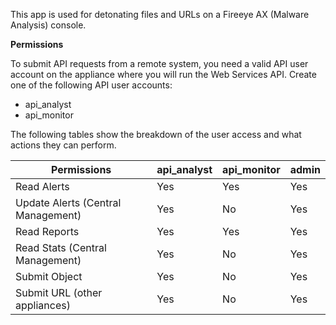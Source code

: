 This app is used for detonating files and URLs on a Fireeye AX (Malware Analysis) console.

**Permissions**

To submit API requests from a remote system, you need a valid API user account on the appliance
where you will run the Web Services API. Create one of the following API user accounts:

- api_analyst
- api_monitor

The following tables show the breakdown of the user access and what actions they can perform.

| Permissions | api_analyst | api_monitor | admin |
|------------------------------------|-------------|-------------|-------|
| Read Alerts | Yes | Yes | Yes |
| Update Alerts (Central Management) | Yes | No | Yes |
| Read Reports | Yes | Yes | Yes |
| Read Stats (Central Management) | Yes | No | Yes |
| Submit Object | Yes | No | Yes |
| Submit URL (other appliances) | Yes | No | Yes |
